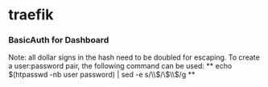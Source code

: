 # traefik

### BasicAuth for Dashboard 
Note: all dollar signs in the hash need to be doubled for escaping. To create a user:password pair,
the following command can be used: ** echo $(htpasswd -nb user password) | sed -e s/\\$/\\$\\$/g **